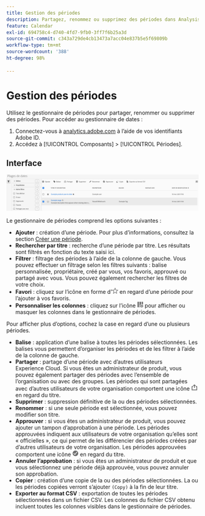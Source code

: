 ```yaml
---
title: Gestion des périodes
description: Partagez, renommez ou supprimez des périodes dans Analysis Workspace.
feature: Calendar
exl-id: 694758c4-d740-4fd7-9fb0-3ff7f6b25a3d
source-git-commit: c343a729de4cb13473a7acc04e837b5e5f69809b
workflow-type: tm+mt
source-wordcount: '388'
ht-degree: 98%

---
```


# Gestion des périodes

Utilisez le gestionnaire de périodes pour partager, renommer ou supprimer des périodes. Pour accéder au gestionnaire de dates :

1. Connectez-vous à [analytics.adobe.com](https://analytics.adobe.com) à lʼaide de vos identifiants Adobe ID.
1. Accédez à [!UICONTROL Composants] > [!UICONTROL Périodes].

## Interface

![Plages de dates avec Exemple mise en surbrillance.](../assets/date-range-ui.png)

Le gestionnaire de périodes comprend les options suivantes :

* **Ajouter** : création d’une période. Pour plus d’informations, consultez la section [Créer une période](create.md).
* **Rechercher par titre** : recherche dʼune période par titre. Les résultats sont filtrés en fonction du texte saisi ici.
* **Filtrer** : filtrage des périodes à l’aide de la colonne de gauche. Vous pouvez effectuer un filtrage selon les filtres suivants : balise personnalisée, propriétaire, créé par vous, vos favoris, approuvé ou partagé avec vous. Vous pouvez également rechercher les filtres de votre choix.
* **Favori** : cliquez sur lʼicône en forme dʼ![étoile](../assets/star.png) en regard d’une période pour l’ajouter à vos favoris.
* **Personnaliser les colonnes** : cliquez sur lʼicône ![colonnes](../assets/columns.png) pour afficher ou masquer les colonnes dans le gestionnaire de périodes.

Pour afficher plus d’options, cochez la case en regard d’une ou plusieurs périodes.

* **Balise** : application d’une balise à toutes les périodes sélectionnées. Les balises vous permettent d’organiser les périodes et de les filtrer à l’aide de la colonne de gauche.
* **Partager** : partage d’une période avec d’autres utilisateurs Experience Cloud. Si vous êtes un administrateur de produit, vous pouvez également partager des périodes avec l’ensemble de l’organisation ou avec des groupes. Les périodes qui sont partagées avec d’autres utilisateurs de votre organisation comportent une icône ![partagée](../assets/shared.png) en regard du titre.
* **Supprimer** : suppression définitive de la ou des périodes sélectionnées.
* **Renommer** : si une seule période est sélectionnée, vous pouvez modifier son titre.
* **Approuver** : si vous êtes un administrateur de produit, vous pouvez ajouter un tampon d’approbation à une période. Les périodes approuvées indiquent aux utilisateurs de votre organisation qu’elles sont « officielles », ce qui permet de les différencier des périodes créées par d’autres utilisateurs de votre organisation. Les périodes approuvées comportent une icône ![approuvée](../assets/approved.png) en regard du titre.
* **Annuler lʼapprobation** : si vous êtes un administrateur de produit et que vous sélectionnez une période déjà approuvée, vous pouvez annuler son approbation.
* **Copier** : création d’une copie de la ou des périodes sélectionnées. La ou les périodes copiées verront sʼajouter `(Copy)` à la fin de leur titre.
* **Exporter au format CSV** : exportation de toutes les périodes sélectionnées dans un fichier CSV. Les colonnes du fichier CSV obtenu incluent toutes les colonnes visibles dans le gestionnaire de périodes.
